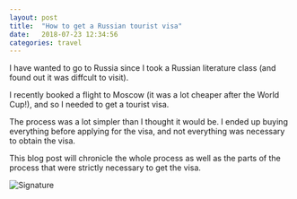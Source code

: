 ```yaml
---
layout: post
title:  "How to get a Russian tourist visa"
date:   2018-07-23 12:34:56
categories: travel
---
```


I have wanted to go to Russia since I took a Russian literature class (and found out it was diffcult to visit).

I recently booked a flight to Moscow (it was a lot cheaper after the World Cup!), and so I needed to get a tourist visa.

The process was a lot simpler than I thought it would be. I ended up buying everything before applying for the visa, and not everything was necessary to obtain the visa.

This blog post will chronicle the whole process as well as the parts of the process that were strictly necessary to get the visa.



![Signature]({{site.url}}/assets/clear_whale.png)

